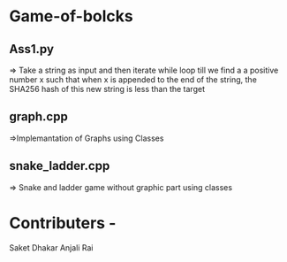 # Game-of-bolcks
## Ass1.py 
=> Take a string as input and then iterate while loop till we find a a positive number x such that when x is appended to the end of the string, the SHA256 hash of this new string is less than the target


## graph.cpp 
=>Implemantation of Graphs using Classes

## snake_ladder.cpp 
=> Snake and ladder game without graphic part using classes


# Contributers -
Saket Dhakar
Anjali Rai
